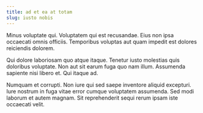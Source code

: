 ```yaml
---
title: ad et ea at totam
slug: iusto nobis
---
```


Minus voluptate qui. Voluptatem qui est recusandae. Eius non ipsa occaecati omnis officiis. Temporibus voluptas aut quam impedit est dolores reiciendis dolorem.

Qui dolore laboriosam quo atque itaque. Tenetur iusto molestias quis doloribus voluptate. Non aut sit earum fuga quo nam illum. Assumenda sapiente nisi libero et. Qui itaque ad.

Numquam et corrupti. Non iure qui sed saepe inventore aliquid excepturi. Iure nostrum in fuga vitae error cumque voluptatem assumenda. Sed modi laborum et autem magnam. Sit reprehenderit sequi rerum ipsam iste occaecati velit.
